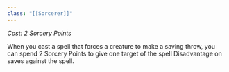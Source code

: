 ```yaml
---
class: "[[Sorcerer]]"
---
```

_Cost: 2 Sorcery Points_

When you cast a spell that forces a creature to make a saving throw, you can spend 2 Sorcery Points to give one target of the spell Disadvantage on saves against the spell.
